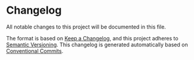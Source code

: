 # Changelog

All notable changes to this project will be documented in this file.

The format is based on
[Keep a Changelog](https://keepachangelog.com/en/1.0.0/),
and this project adheres to
[Semantic Versioning](https://semver.org/spec/v2.0.0.html).
This changelog is generated automatically based on [Conventional Commits](https://www.conventionalcommits.org/en/v1.0.0/).

